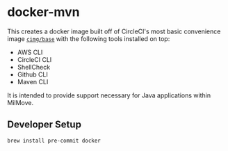 # docker-mvn

This creates a docker image built off of CircleCI's most basic convenience image [`cimg/base`](https://hub.docker.com/r/cimg/base) with the following tools installed on top:

- AWS CLI
- CircleCI CLI
- ShellCheck
- Github CLI
- Maven CLI

It is intended to provide support necessary for Java applications within MilMove.

## Developer Setup

```sh
brew install pre-commit docker
```